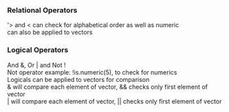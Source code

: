 ### Relational Operators  
'> and < can check for alphabetical order as well as numeric  
    can also be applied to vectors


### Logical Operators  
And &, Or | and Not !  
Not operator example: !is.numeric(5), to check for numerics  
Logicals can be applied to vectors for comparison  
& will compare each element of vector, && checks only first element of vector  
| will compare each element of vector, || checks only first element of vector  
